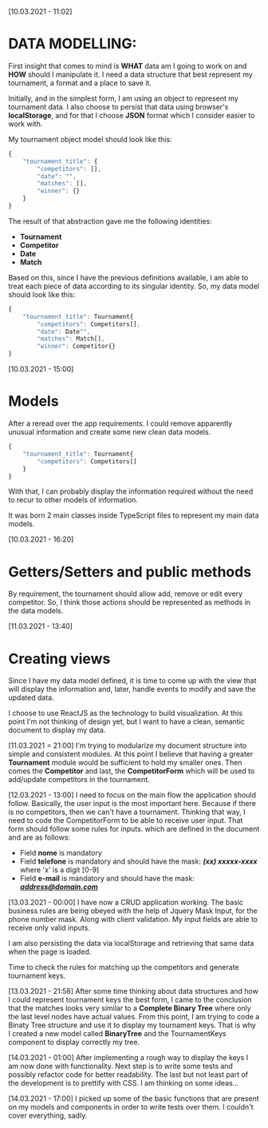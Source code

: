 [10.03.2021 - 11:02]
# DATA MODELLING:
First insight that comes to mind is **WHAT** data am I going to work on and **HOW** should I manipulate it.
I need a data structure that best represent my tournament, a format and a place to save it.

Initially, and in the simplest form, I am using an object to represent my tournament data.
I also choose to persist that data using browser's **localStorage**, and for that I choose **JSON** format which I consider easier to work with.

My tournament object model should look like this:
```javascript
{
    "tournament_title": {
        "competitors": [],
        "date": "",
        "matches": [],
        "winner": {}
    }
}
```

The result of that abstraction gave me the following identities:
* __Tournament__
* __Competitor__
* __Date__
* __Match__

Based on this, since I have the previous definitions available, I am able to treat each piece of data according to its singular identity.
So, my data model should look like this:
```javascript
{
    "tournament_title": Tournament{
        "competitors": Competitors[],
        "date": Date"",
        "matches": Match[],
        "winner": Competitor{}
}
```

[10.03.2021 - 15:00]
# Models
After a reread over the app requirements. I could remove apparently unusual information and create some new clean data models.

```javascript
{
    "tournament_title": Tournament{
        "competitors": Competitors[]
    }
}
```

With that, I can probably display the information required without the need to recur to other models of information.

It was born 2 main classes inside TypeScript files to represent my main data models.

[10.03.2021 - 16:20]
# Getters/Setters and public methods
By requirement, the tournament should allow add, remove or edit every competitor.
So, I think those actions should be represented as methods in the data models.

[11.03.2021 - 13:40]
# Creating views
Since I have my data model defined, it is time to come up with the view that will display the information and, later, handle events to modify and save the updated data.

I choose to use ReactJS as the technology to build visualization.
At this point I'm not thinking of design yet, but I want to have a clean, semantic document to display my data.

[11.03.2021 = 21:00]
I'm trying to modularize my document structure into simple and consistent modules.
At this point I believe that having a greater **Tournament** module would be sufficient to hold my smaller ones.
Then comes the **Competitor** and last, the **CompetitorForm** which will be used to add/update competitors in the tournament.

[12.03.2021 - 13:00]
I need to focus on the main flow the application should follow. Basically, the user input is the most important here. Because if there is no competitors, then we can't have a tournament. Thinking that way, I need to code the CompetitorForm to be able to receive user input.
That form should follow some rules for inputs. which are defined in the document and are as follows:

* Field **nome** is mandatory
* Field **telefone** is mandatory and should have the mask: ***(xx) xxxxx-xxxx*** where 'x' is a digit [0-9]
* Field **e-mail** is mandatory and should have the mask: ***address@domain.com***

[13.03.2021 - 00:00]
I have now a CRUD application working. The basic business rules are being obeyed with the help of Jquery Mask Input, for the phone number mask. Along with client validation. My input fields are able to receive only valid inputs.

I am also persisting the data via localStorage and retrieving that same data when the page is loaded.

Time to check the rules for matching up the competitors and generate tournament keys.

[13.03.2021 - 21:58]
After some time thinking about data structures and how I could represent tournament keys the best form, I came to the conclusion that the matches looks very similar to a **Complete Binary Tree** where only the last level nodes have actual values.
From this point, I am trying to code a Binaty Tree structure and use it to display my tournament keys. That is why I created a new model called **BinaryTree** and the TournamentKeys component to display correctly my tree.

[14.03.2021 - 01:00]
After implementing a rough way to display the keys I am now done with functionality. Next step is to write some tests and possibly refactor code for better readability.
The last but not least part of the development is to prettify with CSS. I am thinking on some ideas...

[14.03.2021 - 17:00]
I picked up some of the basic functions that are present on my models and components in order to write tests over them.
I couldn't cover everything, sadly.